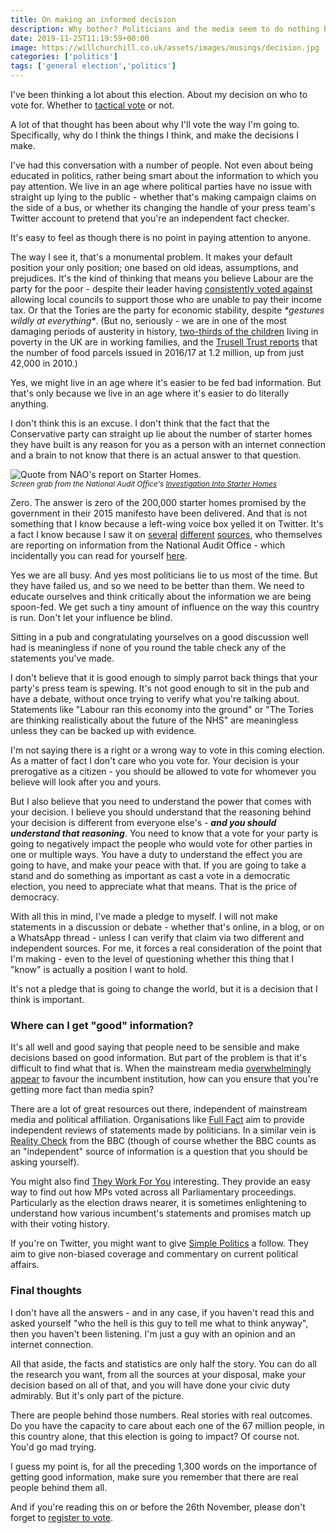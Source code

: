 ```yaml
---
title: On making an informed decision
description: Why bother? Politicians and the media seem to do nothing but lie. But that's what makes it all the more important to understand what effects your decision.
date: 2019-11-25T11:19:59+00:00
image: https://willchurchill.co.uk/assets/images/musings/decision.jpg
categories: ['politics']
tags: ['general election','politics']
---
```

I've been thinking a lot about this election. About my decision on who to vote for. Whether to [tactical vote](http://copyandcode-staging.co.uk/willchurchill/on-tactical-voting-a-reprise/) or not. 

A lot of that thought has been about why I'll vote the way I'm going to. Specifically, why do I think the things I think, and make the decisions I make.

I've had this conversation with a number of people. Not even about being educated in politics, rather being smart about the information to which you pay attention. We live in an age where political parties have no issue with straight up lying to the public - whether that's making campaign claims on the side of a bus, or whether its changing the handle of your press team's Twitter account to pretend that you're an independent fact checker.

It's easy to feel as though there is no point in paying attention to anyone.

The way I see it, that's a monumental problem. It makes your default position your only position; one based on old ideas, assumptions, and prejudices. It's the kind of thinking that means you believe Labour are the party for the poor - despite their leader having [consistently voted against](https://www.theyworkforyou.com/mp/10133/jeremy_corbyn/islington_north/divisions?policy=6684) allowing local councils to support those who are unable to pay their income tax. Or that the Tories are the party for economic stability, despite *\*gestures wildly at everything\**. (But no, seriously - we are in one of the most damaging periods of austerity in history, [two-thirds of the children](https://www.jrf.org.uk/report/budget-2018-tackling-rising-tide-work-poverty?gclid=CjwKCAiA8ejuBRAaEiwAn-iJ3qXf4V2BhHDnt9IhQfJVAS92Vyipzx5jWe-1CzSFw2j8ushWWvujtBoCvjsQAvD_BwE) living in poverty in the UK are in working families, and the [Trusell Trust reports](https://www.trusselltrust.org/news-and-blog/latest-stats/end-year-stats/) that the number of food parcels issued in 2016/17 at 1.2 million, up from just 42,000 in 2010.)

Yes, we might live in an age where it's easier to be fed bad information. But that's only because we live in an age where it's easier to do literally anything.

I don't think this is an excuse. I don't think that the fact that the Conservative party can straight up lie about the number of starter homes they have built is any reason for you as a person with an internet connection and a brain to not know that there is an actual answer to that question.

![Quote from NAO's report on Starter Homes.]({{site.url}}/assets/images/musings/starter-homes-screencap.jpg)
<br><small><em>Screen grab from the National Audit Office's [Investigation Into Starter Homes](https://www.nao.org.uk/wp-content/uploads/2019/11/Investigation-into-starter-homes-Summary.pdf)</em></small>

Zero. The answer is zero of the 200,000 starter homes promised by the government in their 2015 manifesto have been delivered. And that is not something that I know because a left-wing voice box yelled it on Twitter. It's a fact I know because I saw it on [several](https://www.theguardian.com/society/2019/nov/05/tories-broke-pledge-on-starter-homes-in-2015-manifesto-report-says) [different](https://www.independent.co.uk/news/uk/home-news/starter-homes-housing-first-time-buyers-national-audit-office-report-a9185371.html) [sources](https://www.thisismoney.co.uk/money/mortgageshome/article-7650477/Ministers-failed-deliver-promised-new-starter-homes-says-watchdog.html), who themselves are reporting on information from the National Audit Office - which incidentally you can read for yourself [here](https://www.nao.org.uk/report/investigation-into-starter-homes/).

Yes we are all busy. And yes most politicians lie to us most of the time. But they have failed us, and so we need to be better than them. We need to educate ourselves and think critically about the information we are being spoon-fed. We get such a tiny amount of influence on the way this country is run. Don't let your influence be blind. 

<pullquote>Sitting in a pub and congratulating yourselves on a good discussion well had is meaningless if none of you round the table check any of the statements you've made.</pullquote>

I don't believe that it is good enough to simply parrot back things that your party's press team is spewing. It's not good enough to sit in the pub and have a debate, without once trying to verify what you're talking about. Statements like "Labour ran this economy into the ground" or "The Tories are thinking realistically about the future of the NHS" are meaningless unless they can be backed up with evidence.

I'm not saying there is a right or a wrong way to vote in this coming election. As a matter of fact I don't care who you vote for. Your decision is your prerogative as a citizen - you should be allowed to vote for whomever you believe will look after you and yours.

But I also believe that you need to understand the power that comes with your decision. I believe you should understand that the reasoning behind your decision is different from everyone else's - **_and you should understand that reasoning_**. You need to know that a vote for your party is going to negatively impact the people who would vote for other parties in one or multiple ways. You have a duty to understand the effect you are going to have, and make your peace with that. If you are going to take a stand and do something as important as cast a vote in a democratic election, you need to appreciate what that means. That is the price of democracy. 

With all this in mind, I've made a pledge to myself. I will not make statements in a discussion or debate - whether that's online, in a blog, or on a WhatsApp thread - unless I can verify that claim via two different and independent sources. For me, it forces a real consideration of the point that I'm making - even to the level of questioning whether this thing that I "know" is actually a position I want to hold.

It's not a pledge that is going to change the world, but it is a decision that I think is important.

### Where can I get "good" information?

It's all well and good saying that people need to be sensible and make decisions based on good information. But part of the problem is that it's difficult to find what that is. When the mainstream media [overwhelmingly appear](https://www.lboro.ac.uk/news-events/general-election/report-1/) to favour the incumbent institution, how can you ensure that you're getting more fact than media spin?

There are a lot of great resources out there, independent of mainstream media and political affiliation. Organisations like [Full Fact](https://fullfact.org/) aim to provide independent reviews of statements made by politicians. In a similar vein is [Reality Check](https://www.bbc.co.uk/news/reality_check) from the BBC (though of course whether the BBC counts as an "independent" source of information is a question that you should be asking yourself).

You might also find [They Work For You](https://www.theyworkforyou.com/) interesting. They provide an easy way to find out how MPs voted across all Parliamentary proceedings. Particularly as the election draws nearer, it is sometimes enlightening to understand how various incumbent's statements and promises match up with their voting history.

If you're on Twitter, you might want to give [Simple Politics](https://twitter.com/easypoliticsUK) a follow. They aim to give non-biased coverage and commentary on current political affairs.

### Final thoughts

I don't have all the answers - and in any case, if you haven't read this and asked yourself "who the hell is this guy to tell me what to think anyway", then you haven't been listening. I'm just a guy with an opinion and an internet connection.

All that aside, the facts and statistics are only half the story. You can do all the research you want, from all the sources at your disposal, make your decision based on all of that, and you will have done your civic duty admirably. But it's only part of the picture.

There are people behind those numbers. Real stories with real outcomes. Do you have the capacity to care about each one of the 67 million people, in this country alone, that this election is going to impact? Of course not. You'd go mad trying.

I guess my point is, for all the preceding 1,300 words on the importance of getting good information, make sure you remember that there are real people behind them all.

And if you're reading this on or before the 26th November, please don't forget to [register to vote](https://www.gov.uk/register-to-vote).